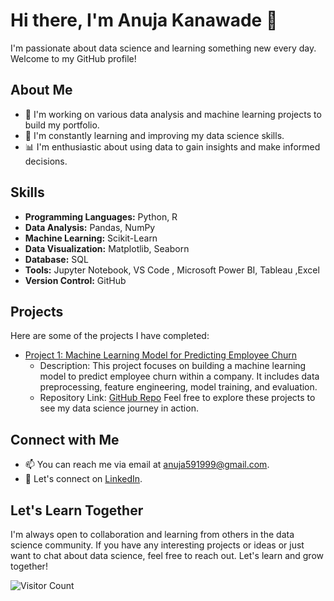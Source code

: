 # Hi there, I'm Anuja Kanawade 👋
I'm passionate about data science and learning something new every day. Welcome to my GitHub profile!

## About Me

- 💼 I'm working on various data analysis and machine learning projects to build my portfolio.
- 🌱 I'm constantly learning and improving my data science skills.
- 📊 I'm enthusiastic about using data to gain insights and make informed decisions.

## Skills

- **Programming Languages:** Python, R
- **Data Analysis:** Pandas, NumPy
- **Machine Learning:** Scikit-Learn
- **Data Visualization:** Matplotlib, Seaborn 
- **Database:** SQL
- **Tools:** Jupyter Notebook, VS Code , Microsoft Power BI, Tableau ,Excel
- **Version Control:** GitHub

## Projects

Here are some of the projects I have completed:
- [Project 1: Machine Learning Model for Predicting Employee Churn](https://github.com/iamanuja/projectchurn)
  - Description: This project focuses on building a machine learning model to predict employee churn within a company. It includes data preprocessing, feature engineering, model training, and evaluation.
  - Repository Link: [GitHub Repo](https://github.com/iamanuja/projectchurn)
Feel free to explore these projects to see my data science journey in action.

## Connect with Me

- 📫 You can reach me via email at [anuja591999@gmail.com](mailto:anuja591999@gmail.com).
- 💬 Let's connect on [LinkedIn](https://www.linkedin.com/in/anuja-kanawade).

## Let's Learn Together

I'm always open to collaboration and learning from others in the data science community. If you have any interesting projects or ideas or just want to chat about data science, feel free to reach out. Let's learn and grow together!

![Visitor Count](https://profile-counter.glitch.me/yourgithubprofile/count.svg)
